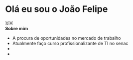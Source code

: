 <h1>Olá eu sou o João Felipe </h1>
🇧🇷<br>
<strong>Sobre mim </strong>
<ul>
<li>A procura de oportunidades no mercado de trabalho </li>
<li>Atualmente faço curso profissionalizante de TI no senac </li>
<li> </li>
<li> </li>

  
</ul>

